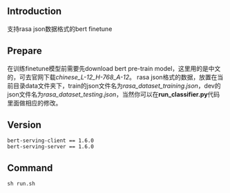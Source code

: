 ## Introduction
支持rasa json数据格式的bert finetune

## Prepare
在训练finetune模型前需要先download bert pre-train model，这里用的是中文的，可去官网下载*chinese_L-12_H-768_A-12*。
rasa json格式的数据，放置在当前目录data文件夹下，train的json文件名为*rasa_dataset_training.json*，dev的json文件名为*rasa_dataset_testing.json*，当然你可以在**run_classifier.py**代码里面做相应的修改。

## Version
```
bert-serving-client == 1.6.0
bert-serving-server == 1.6.0
```

## Command
```
sh run.sh
```
